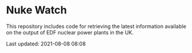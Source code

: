 # Nuke Watch

This repository includes code for retrieving the latest information available on the output of EDF nuclear power plants in the UK.

Last updated: 2021-08-08 08:08